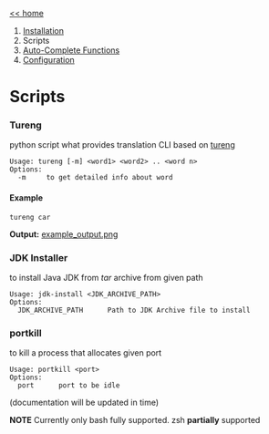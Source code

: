 [<< home](../README.md)
1. [Installation](./INSTALLATION.md)
2. Scripts
3. [Auto-Complete Functions](./AUTO_COMPLETE_FUNCTIONS.md)
4. [Configuration](./CONFIGURATION.md)

# Scripts
### Tureng
python script what provides translation CLI based on [tureng](https://tureng.com)

```
Usage: tureng [-m] <word1> <word2> .. <word n>
Options:
  -m     to get detailed info about word
```
#### Example
```
tureng car
```
**Output:** [example_output.png](./docs/ex_tureng.png)

### JDK Installer
to install Java JDK from *tar* archive from given path

```
Usage: jdk-install <JDK_ARCHIVE_PATH>
Options:
  JDK_ARCHIVE_PATH      Path to JDK Archive file to install
```

### portkill
to kill a process that allocates given port
```
Usage: portkill <port>
Options:
  port      port to be idle
```

(documentation will be updated in time)

**NOTE** Currently only bash fully supported. zsh **partially** supported


